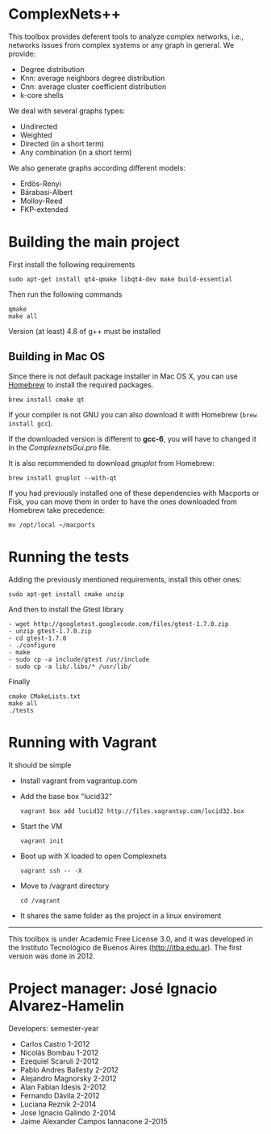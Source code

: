 ComplexNets++
=============

This toolbox provides deferent tools to analyze complex networks, i.e.,
networks issues from complex systems or any graph in general.
We provide:

  - Degree distribution
  - Knn: average neighbors degree distribution
  - Cnn: average cluster coefficient distribution
  - k-core shells

We deal with several graphs types:

  - Undirected
  - Weighted
  - Directed (in a short term)
  - Any combination (in a short term)

We also generate graphs according different models:

  - Erdös-Renyi
  - Bárabasi-Albert
  - Molloy-Reed
  - FKP-extended


Building the main project
=========================

First install the following requirements

`sudo apt-get install qt4-qmake libqt4-dev make build-essential`

Then run the following commands

```
qmake
make all
```

Version (at least)  4.8 of g++ must be installed

Building in Mac OS
------------------
Since there is not default package installer in Mac OS X, you can use [Homebrew](http://brew.sh/) to install the required packages.

`brew install cmake qt`

If your compiler is not GNU you can also download it with Homebrew (`brew install gcc`).

If the downloaded version is different to **gcc-6**, you will have to changed it in the *ComplexnetsGui.pro* file.

It is also recommended to download *gnuplot* from Homebrew:

`brew install gnuplot --with-qt`

If you had previously installed one of these dependencies with Macports or Fisk, you can move them in order to have the ones downloaded from Homebrew take precedence:

`mv /opt/local ~/macports`

Running the tests
=================

Adding the previously mentioned requirements, install this other ones:

``` sudo apt-get install cmake unzip ```

And then to install the Gtest library

```
- wget http://googletest.googlecode.com/files/gtest-1.7.0.zip
- unzip gtest-1.7.0.zip
- cd gtest-1.7.0
- ./configure
- make
- sudo cp -a include/gtest /usr/include
- sudo cp -a lib/.libs/* /usr/lib/

```
Finally

```
cmake CMakeLists.txt
make all
./tests
```

Running with Vagrant
====================

It should be simple

- Install vagrant from vagrantup.com

- Add the base box "lucid32"

  ```vagrant box add lucid32 http://files.vagrantup.com/lucid32.box```

- Start the VM

  ```vagrant init```

- Boot up with X loaded to open Complexnets

  ```vagrant ssh -- -X```

- Move to /vagrant directory

  ```cd /vagrant```

- It shares the same folder as the project in a linux enviroment


---------------------------------------------------------------------
This toolbox is under Academic Free License 3.0, and it was developed
in the Instituto Tecnológico de Buenos Aires (http://itba.edu.ar).
The first version was done in 2012.

Project manager: José Ignacio Alvarez-Hamelin
=============================================

Developers:
                               semester-year
  - Carlos Castro                     1-2012
  - Nicolás Bombau                    1-2012
  - Ezequiel Scaruli                  2-2012
  - Pablo Andres Ballesty             2-2012
  - Alejandro Magnorsky               2-2012
  - Alan Fabian Idesis                2-2012
  - Fernando Dávila                   2-2012
  - Luciana Reznik                    2-2014
  - Jose Ignacio Galindo              2-2014
  - Jaime Alexander Campos Iannacone  2-2015
